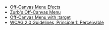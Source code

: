 - [Off-Canvas Menu Efects](http://tympanus.net/codrops/2014/09/16/off-canvas-menu-effects/)
- [Zurb's Off-Canvas Menu](http://foundation.zurb.com/sites/docs/v/5.5.3/components/offcanvas.html)
- [Off-Canvas Menu with :target](https://css-tricks.com/off-canvas-menu-with-css-target/)
- [WCAG 2.0 Guidelines, Principle 1: Perceivable](https://www.w3.org/TR/WCAG20/#perceivable)
